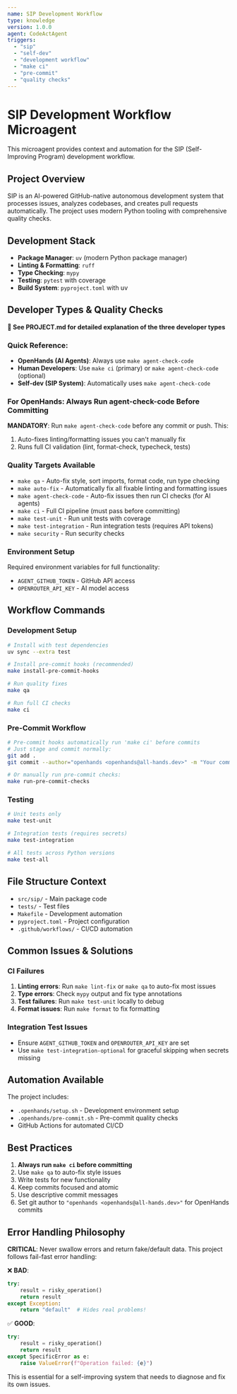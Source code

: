 ```yaml
---
name: SIP Development Workflow
type: knowledge
version: 1.0.0
agent: CodeActAgent
triggers:
  - "sip"
  - "self-dev"
  - "development workflow"
  - "make ci"
  - "pre-commit"
  - "quality checks"
---
```


# SIP Development Workflow Microagent

This microagent provides context and automation for the SIP (Self-Improving Program) development workflow.

## Project Overview

SIP is an AI-powered GitHub-native autonomous development system that processes issues, analyzes codebases, and creates pull requests automatically. The project uses modern Python tooling with comprehensive quality checks.

## Development Stack

- **Package Manager**: `uv` (modern Python package manager)
- **Linting & Formatting**: `ruff`
- **Type Checking**: `mypy`
- **Testing**: `pytest` with coverage
- **Build System**: `pyproject.toml` with uv

## Developer Types & Quality Checks

**📖 See PROJECT.md for detailed explanation of the three developer types**

### Quick Reference:
- **OpenHands (AI Agents)**: Always use `make agent-check-code` 
- **Human Developers**: Use `make ci` (primary) or `make agent-check-code` (optional)
- **Self-dev (SIP System)**: Automatically uses `make agent-check-code`

### For OpenHands: Always Run agent-check-code Before Committing
**MANDATORY**: Run `make agent-check-code` before any commit or push. This:
1. Auto-fixes linting/formatting issues you can't manually fix
2. Runs full CI validation (lint, format-check, typecheck, tests)

### Quality Targets Available
- `make qa` - Auto-fix style, sort imports, format code, run type checking
- `make auto-fix` - Automatically fix all fixable linting and formatting issues
- `make agent-check-code` - Auto-fix issues then run CI checks (for AI agents)
- `make ci` - Full CI pipeline (must pass before committing)
- `make test-unit` - Run unit tests with coverage
- `make test-integration` - Run integration tests (requires API tokens)
- `make security` - Run security checks

### Environment Setup
Required environment variables for full functionality:
- `AGENT_GITHUB_TOKEN` - GitHub API access
- `OPENROUTER_API_KEY` - AI model access

## Workflow Commands

### Development Setup
```bash
# Install with test dependencies
uv sync --extra test

# Install pre-commit hooks (recommended)
make install-pre-commit-hooks

# Run quality fixes
make qa

# Run full CI checks
make ci
```

### Pre-Commit Workflow
```bash
# Pre-commit hooks automatically run 'make ci' before commits
# Just stage and commit normally:
git add .
git commit --author="openhands <openhands@all-hands.dev>" -m "Your commit message"

# Or manually run pre-commit checks:
make run-pre-commit-checks
```

### Testing
```bash
# Unit tests only
make test-unit

# Integration tests (requires secrets)
make test-integration

# All tests across Python versions
make test-all
```

## File Structure Context

- `src/sip/` - Main package code
- `tests/` - Test files
- `Makefile` - Development automation
- `pyproject.toml` - Project configuration
- `.github/workflows/` - CI/CD automation

## Common Issues & Solutions

### CI Failures
1. **Linting errors**: Run `make lint-fix` or `make qa` to auto-fix most issues
2. **Type errors**: Check `mypy` output and fix type annotations
3. **Test failures**: Run `make test-unit` locally to debug
4. **Format issues**: Run `make format` to fix formatting

### Integration Test Issues
- Ensure `AGENT_GITHUB_TOKEN` and `OPENROUTER_API_KEY` are set
- Use `make test-integration-optional` for graceful skipping when secrets missing

## Automation Available

The project includes:
- `.openhands/setup.sh` - Development environment setup
- `.openhands/pre-commit.sh` - Pre-commit quality checks
- GitHub Actions for automated CI/CD

## Best Practices

1. **Always run `make ci` before committing**
2. Use `make qa` to auto-fix style issues
3. Write tests for new functionality
4. Keep commits focused and atomic
5. Use descriptive commit messages
6. Set git author to `"openhands <openhands@all-hands.dev>"` for OpenHands commits

## Error Handling Philosophy

**CRITICAL**: Never swallow errors and return fake/default data. This project follows fail-fast error handling:

❌ **BAD**:
```python
try:
    result = risky_operation()
    return result
except Exception:
    return "default"  # Hides real problems!
```

✅ **GOOD**:
```python
try:
    result = risky_operation()
    return result
except SpecificError as e:
    raise ValueError(f"Operation failed: {e}")
```

This is essential for a self-improving system that needs to diagnose and fix its own issues.